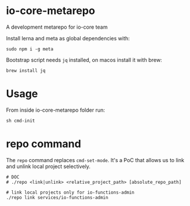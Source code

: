 # io-core-metarepo
A development metarepo for io-core team

Install lerna and meta as global dependencies with: 

```
sudo npm i -g meta
```

Bootstrap script needs `jq` installed, on macos install it with brew:

```
brew install jq
```
# Usage

From inside io-core-metarepo folder run:

```
sh cmd-init
```

# repo command
The `repo` command replaces `cmd-set-mode`. It's a PoC that allows us to link and unlink local project selectively.

```
# DOC 
# ./repo <link|unlink> <relative_project_path> [absolute_repo_path]

# link local projects only for io-functions-admin
./repo link services/io-functions-admin
```
